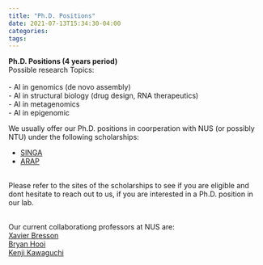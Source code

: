 ```yaml
---
title: "Ph.D. Positions"
date: 2021-07-13T15:34:30-04:00
categories:
tags:
---
```


<body>
<b>Ph.D. Positions (4 years period) </b> <br />
Possible research Topics: <br /><br />
- AI in genomics (de novo assembly) <br />
- AI in structural biology (drug design, RNA therapeutics) <br />
- AI in metagenomics <br />
- AI in epigenomic <br />

 We usually offer our Ph.D. positions in coorperation with NUS (or possibly NTU) under the following scholarships: <br />
- [SINGA](https://www.a-star.edu.sg/Scholarships/for-graduate-studies/singapore-international-graduate-award-singa)<br />
- [ARAP](https://www.a-star.edu.sg/Scholarships/for-graduate-studies/a-star-research-attachment-programme)<br /><br />
 
Please refer to the sites of the scholarships to see if you are eligible and dont hesitate to reach out to us, if you are interested in a Ph.D. position in our lab.<br /><br />
  
Our current collaborationg professors at NUS are:<br />
[Xavier Bresson](https://graphdeeplearning.github.io/authors/xavier-bresson/)<br />
[Bryan Hooi](https://bhooi.github.io/)<br />
[Kenji Kawaguchi](https://www.comp.nus.edu.sg/cs/people/kenji/)<br />
  
 
<body/>
<br /> 

